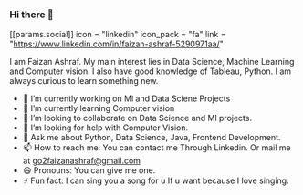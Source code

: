 ### Hi there 👋

[[params.social]]
    icon = "linkedin"
    icon_pack = "fa"
    link = "https://www.linkedin.com/in/faizan-ashraf-5290971aa/"

I am Faizan Ashraf. My main interest lies in Data Science, Machine Learning and Computer vision. I also have good knowledge of Tableau, Python. I am always curious to learn something new.



- 🔭 I’m currently working on Ml and Data Sciene Projects
- 🌱 I’m currently learning Computer vision
- 👯 I’m looking to collaborate on Data Science and Ml projects.
- 🤔 I’m looking for help with Computer Vision.
- 💬 Ask me about Python,  Data Science, Java, Frontend Development. 
- 📫 How to reach me: You can contact me Through Linkedin. Or mail me at go2faizanashraf@gmail.com
- 😄 Pronouns: You can give me one.
- ⚡ Fun fact: I can sing you a song for u If u want because I love singing.

